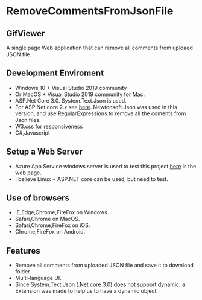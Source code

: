 # RemoveCommentsFromJsonFile
## GifViewer
A single page Web application that can remove all comments from uploaed JSON file.

## Development Enviroment
- Windows 10 + Visual Studio 2019 community
- Or MacOS + Visual Studio 2019 community for Mac.
- ASP.Net Core 3.0. System.Text.Json is used.
- For ASP.Net core 2.x see [here](https://github.com/XMTei/RemoveCommentsFromJsonFile/tree/5fcd910f141554fc0bca452bf6082a4a946d595d). Newtonsoft.Json was used in this version, and use RegularExpressions to remove all the coments from Json files.
- [W3.css](https://www.w3schools.com/w3css/default.asp) for responsiveness
- C#,Javascript

## Setup a Web Server
- Azure App Service windows server is used to test this project.[here](https://removecommentsfromjsonfile.azurewebsites.net/) is the web page.
- I believe Linux + ASP.NET core can be used, but need to test. 

## Use of browsers
- IE,Edge,Chrome,FireFox on Windows.
- Safari,Chrome on MacOS.
- Safari,Chrome,FireFox on iOS.
- Chrome,FireFox on Android.

## Features
- Remove all comments from uploaded JSON file and save it to download folder.
- Multi-language UI.
- Since System.Text.Json (.Net core 3.0) does not support dynamic, a Extension was made to help us to have a dynamic object.
